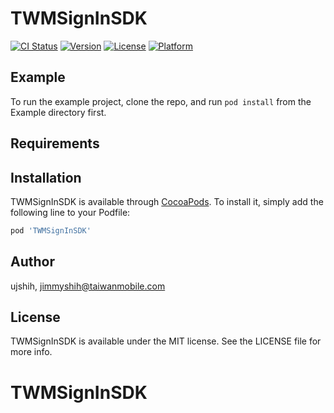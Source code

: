 # TWMSignInSDK

[![CI Status](https://img.shields.io/travis/ujshih/TWMSignInSDK.svg?style=flat)](https://travis-ci.org/ujshih/TWMSignInSDK)
[![Version](https://img.shields.io/cocoapods/v/TWMSignInSDK.svg?style=flat)](https://cocoapods.org/pods/TWMSignInSDK)
[![License](https://img.shields.io/cocoapods/l/TWMSignInSDK.svg?style=flat)](https://cocoapods.org/pods/TWMSignInSDK)
[![Platform](https://img.shields.io/cocoapods/p/TWMSignInSDK.svg?style=flat)](https://cocoapods.org/pods/TWMSignInSDK)

## Example

To run the example project, clone the repo, and run `pod install` from the Example directory first.

## Requirements

## Installation

TWMSignInSDK is available through [CocoaPods](https://cocoapods.org). To install
it, simply add the following line to your Podfile:

```ruby
pod 'TWMSignInSDK'
```

## Author

ujshih, jimmyshih@taiwanmobile.com

## License

TWMSignInSDK is available under the MIT license. See the LICENSE file for more info.
# TWMSignInSDK
